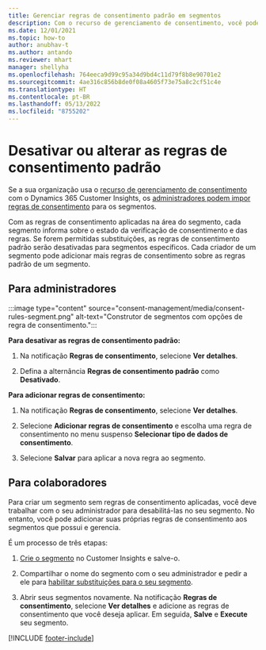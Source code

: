 ```yaml
---
title: Gerenciar regras de consentimento padrão em segmentos
description: Com o recurso de gerenciamento de consentimento, você pode desabilitar ou alterar as regras de consentimento padrão se as substituições estiverem habilitadas.
ms.date: 12/01/2021
ms.topic: how-to
author: anubhav-t
ms.author: antando
ms.reviewer: mhart
manager: shellyha
ms.openlocfilehash: 764eeca9d99c95a34d9bd4c11d79f8b8e90701e2
ms.sourcegitcommit: 4ae316c856b8de0f08a4605f73e75a8c2cf51c4e
ms.translationtype: HT
ms.contentlocale: pt-BR
ms.lasthandoff: 05/13/2022
ms.locfileid: "8755202"
---
```

# <a name="disable-or-change-default-consent-rules"></a>Desativar ou alterar as regras de consentimento padrão

Se a sua organização usa o [recurso de gerenciamento de consentimento](consent-management/overview.md) com o Dynamics 365 Customer Insights, os [administradores podem impor regras de consentimento](activate-consent.md) para os segmentos. 

Com as regras de consentimento aplicadas na área do segmento, cada segmento informa sobre o estado da verificação de consentimento e das regras. Se forem permitidas substituições, as regras de consentimento padrão serão desativadas para segmentos específicos. Cada criador de um segmento pode adicionar mais regras de consentimento sobre as regras padrão de um segmento. 

## <a name="for-administrators"></a>Para administradores

:::image type="content" source="consent-management/media/consent-rules-segment.png" alt-text="Construtor de segmentos com opções de regra de consentimento.":::

**Para desativar as regras de consentimento padrão:**

1. Na notificação **Regras de consentimento**, selecione **Ver detalhes**. 

1. Defina a alternância **Regras de consentimento padrão** como **Desativado**.

**Para adicionar regras de consentimento:**

1. Na notificação **Regras de consentimento**, selecione **Ver detalhes**. 

1. Selecione **Adicionar regras de consentimento** e escolha uma regra de consentimento no menu suspenso **Selecionar tipo de dados de consentimento**.

1. Selecione **Salvar** para aplicar a nova regra ao segmento.

## <a name="for-contributors"></a>Para colaboradores

Para criar um segmento sem regras de consentimento aplicadas, você deve trabalhar com o seu administrador para desabilitá-las no seu segmento. No entanto, você pode adicionar suas próprias regras de consentimento aos segmentos que possui e gerencia.

É um processo de três etapas: 
1. [Crie o segmento](segments.md) no Customer Insights e salve-o. 

1. Compartilhar o nome do segmento com o seu administrador e pedir a ele para [habilitar substituições para o seu segmento](activate-consent.md). 

1. Abrir seus segmentos novamente. Na notificação **Regras de consentimento**, selecione **Ver detalhes** e adicione as regras de consentimento que você deseja aplicar. Em seguida, **Salve** e **Execute** seu segmento.



[!INCLUDE [footer-include](includes/footer-banner.md)] 

